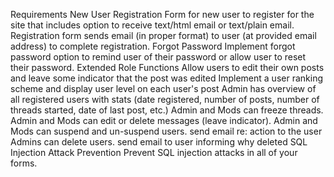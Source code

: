 Requirements
New User Registration
Form for new user to register for the site that includes option to receive text/html email or text/plain email.
Registration form sends email (in proper format) to user (at provided email address) to complete registration.
Forgot Password
Implement forgot password option to remind user of their password or allow user to reset their password.
Extended Role Functions
Allow users to edit their own posts and leave some indicator that the post was edited
Implement a user ranking scheme and display user level on each user's post
Admin has overview of all registered users with stats (date registered, number of posts, number of threads started, date of last post, etc.)
Admin and Mods can freeze threads.
Admin and Mods can edit or delete messages (leave indicator).
Admin and Mods can suspend and un-suspend users.
send email re: action to the user
Admins can delete users.
send email to user informing why deleted
SQL Injection Attack Prevention
Prevent SQL injection attacks in all of your forms.
